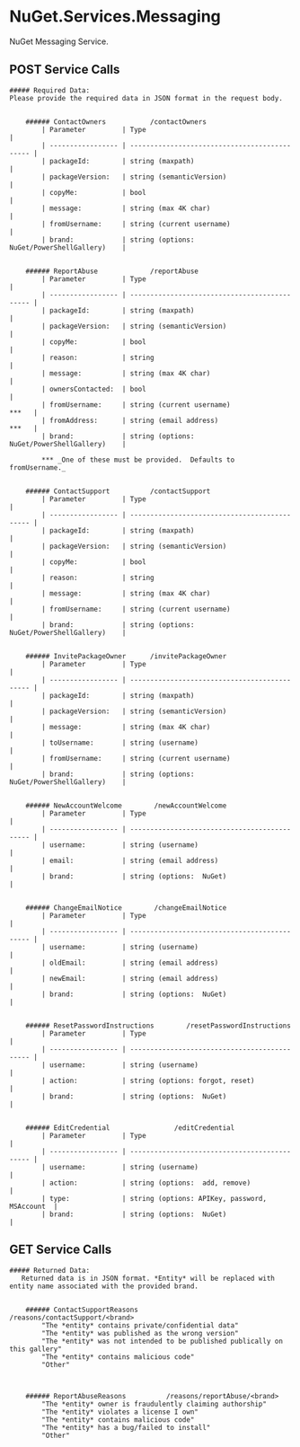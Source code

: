 NuGet.Services.Messaging
========================

NuGet Messaging Service.



## POST Service Calls
    
    ##### Required Data:  
    Please provide the required data in JSON format in the request body.


        ###### ContactOwners           /contactOwners
            | Parameter         | Type                                          |
            | ----------------- | --------------------------------------------- |
            | packageId:        | string (maxpath)                              |
            | packageVersion:   | string (semanticVersion)                      |
            | copyMe:           | bool                                          |
            | message:          | string (max 4K char)                          |
            | fromUsername:     | string (current username)                     |
            | brand:            | string (options:  NuGet/PowerShellGallery)    |


        ###### ReportAbuse             /reportAbuse
            | Parameter         | Type                                          |
            | ----------------- | --------------------------------------------- |
            | packageId:        | string (maxpath)                              |
            | packageVersion:   | string (semanticVersion)                      |
            | copyMe:           | bool                                          |
            | reason:           | string                                        |
            | message:          | string (max 4K char)                          |
            | ownersContacted:  | bool                                          |
            | fromUsername:     | string (current username)               ***   |
            | fromAddress:      | string (email address)                  ***   |
            | brand:            | string (options:  NuGet/PowerShellGallery)    |

            *** _One of these must be provided.  Defaults to fromUsername._


        ###### ContactSupport          /contactSupport
            | Parameter         | Type                                          |
            | ----------------- | --------------------------------------------- |
            | packageId:        | string (maxpath)                              |
            | packageVersion:   | string (semanticVersion)                      |
            | copyMe:           | bool                                          |
            | reason:           | string                                        |
            | message:          | string (max 4K char)                          |
            | fromUsername:     | string (current username)                     |
            | brand:            | string (options:  NuGet/PowerShellGallery)    |


        ###### InvitePackageOwner      /invitePackageOwner
            | Parameter         | Type                                          |
            | ----------------- | --------------------------------------------- |
            | packageId:        | string (maxpath)                              |
            | packageVersion:   | string (semanticVersion)                      |
            | message:          | string (max 4K char)                          |
            | toUsername:       | string (username)                             |
            | fromUsername:     | string (current username)                     |
            | brand:            | string (options:  NuGet/PowerShellGallery)    |


        ###### NewAccountWelcome        /newAccountWelcome
            | Parameter         | Type                                          |
            | ----------------- | --------------------------------------------- |
            | username:         | string (username)                             |
            | email:            | string (email address)                        |
            | brand:            | string (options:  NuGet)                      |


        ###### ChangeEmailNotice        /changeEmailNotice
            | Parameter         | Type                                          |
            | ----------------- | --------------------------------------------- |
            | username:         | string (username)                             |
            | oldEmail:         | string (email address)                        |
            | newEmail:         | string (email address)                        |
            | brand:            | string (options:  NuGet)                      |


        ###### ResetPasswordInstructions        /resetPasswordInstructions
            | Parameter         | Type                                          |
            | ----------------- | --------------------------------------------- |
            | username:         | string (username)                             |
            | action:           | string (options: forgot, reset)               |
            | brand:            | string (options:  NuGet)                      |


        ###### EditCredential                /editCredential
            | Parameter         | Type                                          |
            | ----------------- | --------------------------------------------- |
            | username:         | string (username)                             |
            | action:           | string (options:  add, remove)                |
            | type:             | string (options: APIKey, password, MSAccount  |
            | brand:            | string (options:  NuGet)                      |







## GET Service Calls


    
    ##### Returned Data:
       Returned data is in JSON format. *Entity* will be replaced with entity name associated with the provided brand.


        ###### ContactSupportReasons           /reasons/contactSupport/<brand>
            "The *entity* contains private/confidential data"
            "The *entity* was published as the wrong version"
            "The *entity* was not intended to be published publically on this gallery"
            "The *entity* contains malicious code"
            "Other"



        ###### ReportAbuseReasons          /reasons/reportAbuse/<brand>
            "The *entity* owner is fraudulently claiming authorship"
            "The *entity* violates a license I own"
            "The *entity* contains malicious code"
            "The *entity* has a bug/failed to install"
            "Other"


